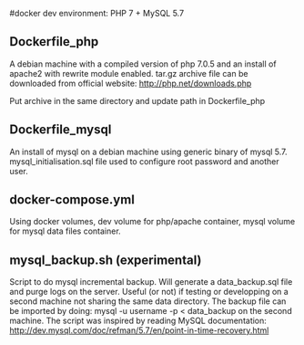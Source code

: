 #docker
dev environment: PHP 7 + MySQL 5.7
## Dockerfile_php
A debian machine with a compiled version of php 7.0.5 and an install of apache2 with rewrite module enabled.
tar.gz archive file can be downloaded from official website:
http://php.net/downloads.php

Put archive in the same directory and update path in Dockerfile_php

## Dockerfile_mysql
An install of mysql on a debian machine using generic binary of mysql 5.7. mysql_initialisation.sql file used to configure root password and another user.

## docker-compose.yml
Using docker volumes, dev volume for php/apache container, mysql volume for mysql data files container.

## mysql_backup.sh (experimental)
Script to do mysql incremental backup. Will generate a data_backup.sql file and purge logs on the server. Useful (or not) if testing or developping on a second machine not sharing the same data directory. The backup file can be imported by doing:
mysql -u username -p < data_backup on the second machine.
The script was inspired by reading MySQL documentation:
http://dev.mysql.com/doc/refman/5.7/en/point-in-time-recovery.html

